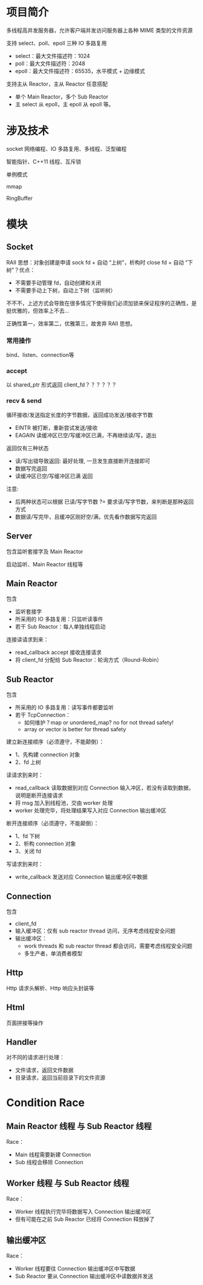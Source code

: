 # 项目简介
多线程高并发服务器，允许客户端并发访问服务器上各种 MIME 类型的文件资源

支持 select、poll、epoll 三种 IO 多路复用
- select：最大文件描述符：1024 
- poll：最大文件描述符：2048 
- epoll：最大文件描述符：65535，水平模式 + 边缘模式

支持主从 Reactor，主从 Reactor 任意搭配
- 单个 Main Reactor，多个 Sub Reactor 
- 主 select 从 epoll，主 epoll 从 epoll 等。


# 涉及技术
socket 网络编程、IO 多路复用、多线程、泛型编程

智能指针、C++11 线程、互斥锁

单例模式

mmap

RingBuffer

# 模块

## Socket
RAII 思想：对象创建是申请 sock fd + 自动 “上树”，析构时 close fd + 自动 “下树”？优点：
- 不需要手动管理 fd，自动创建和关闭
- 不需要手动上下树，自动上下树（监听树）

不不不，上述方式会导致在很多情况下使得我们必须加锁来保证程序的正确性，是挺优雅的，但效率上不去...

正确性第一，效率第二，优雅第三，故舍弃 RAII 思想。

### 常用操作
bind、listen、connection等

### accept
以 shared_ptr 形式返回 client_fd？？？？？？

### recv & send
循环接收/发送指定长度的字节数据，返回成功发送/接收字节数
- EINTR 被打断，重新尝试发送/接收
- EAGAIN 读缓冲区已空/写缓冲区已满，不再继续读/写，退出

返回仅有三种状态
- 读/写出错导致返回: 最好处理, 一旦发生直接断开连接即可
- 数据写完返回
- 读缓冲区已空/写缓冲区已满 返回

注意:
- 后两种状态可以根据 已读/写字节数 ?= 要求读/写字节数，来判断是那种返回方式
- 数据读/写完毕，且缓冲区刚好空/满，优先看作数据写完返回


## Server

包含监听套接字及 Main Reactor

启动监听、Main Reactor 线程等

## Main Reactor
包含
- 监听套接字
- 所采用的 IO 多路复用：只监听读事件
- 若干 Sub Reactor：每人单独线程启动

连接读请求到来：
- read_callback accept 接收连接请求
- 将 client_fd 分配给 Sub Reactor：轮询方式（Round-Robin）

## Sub Reactor
包含
- 所采用的 IO 多路复用：读写事件都要监听
- 若干 TcpConnection：
  - 如何维护？map or unordered_map? no for not thread safety!
  - array or vector is better for thread safety

建立新连接顺序（必须遵守，不能颠倒）：
- 1、先构建 connection 对象
- 2、fd 上树

读请求到来时：
- read_callback 读取数据到对应 Connection 输入冲区，若没有读取到数据，说明是断开连接请求
- 将 msg 加入到线程池，交由 worker 处理
- worker 处理完毕，将处理结果写入对应 Connection 输出缓冲区

断开连接顺序（必须遵守，不能颠倒）：
- 1、fd 下树
- 2、析构 connection 对象
- 3、关闭 fd

写请求到来时：
- write_callback 发送对应 Connection 输出缓冲区中数据

## Connection
包含
- client_fd
- 输入缓冲区：仅有 sub reactor thread 访问，无序考虑线程安全问题
- 输出缓冲区：
  - work threads 和 sub reactor thread 都会访问，需要考虑线程安全问题
  - 多生产者，单消费者模型

## Http
Http 请求头解析、Http 响应头封装等

## Html

页面拼接等操作

## Handler

对不同的请求进行处理：
- 文件请求，返回文件数据
- 目录请求，返回当前目录下的文件资源

# Condition Race
## Main Reactor 线程 与 Sub Reactor 线程
Race：
- Main 线程需要新建 Connection
- Sub 线程会移除 Connection


## Worker 线程 与 Sub Reactor 线程

Race：
- Worker 线程执行完毕将数据写入 Connection 输出缓冲区
- 但有可能在之前 Sub Reactor 已经将 Connection 释放掉了


## 输出缓冲区

Race：
- Worker 线程要往 Connection 输出缓冲区中写数据
- Sub Reactor 要从 Connection 输出缓冲区中读数据并发送






